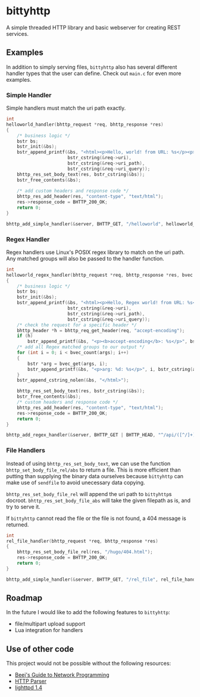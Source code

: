 # bittyhttp

A simple threaded HTTP library and basic webserver for creating REST services.

## Examples

In addition to simply serving files, `bittyhttp` also has several different handler types that the user can define. Check out `main.c` for even more examples.

### Simple Handler

Simple handlers must match the uri path exactly.

```c
int
helloworld_handler(bhttp_request *req, bhttp_response *res)
{
    /* business logic */
    bstr bs;
    bstr_init(&bs);
    bstr_append_printf(&bs, "<html><p>Hello, world! from URL: %s</p><p>%s</p><p>%s</p></html>",
                       bstr_cstring(&req->uri),
                       bstr_cstring(&req->uri_path),
                       bstr_cstring(&req->uri_query));
    bhttp_res_set_body_text(res, bstr_cstring(&bs));
    bstr_free_contents(&bs);
    
    /* add custom headers and response code */
    bhttp_res_add_header(res, "content-type", "text/html");
    res->response_code = BHTTP_200_OK;
    return 0;
}

bhttp_add_simple_handler(&server, BHTTP_GET, "/helloworld", helloworld_handler);
```

### Regex Handler

Regex handlers use Linux's POSIX regex library to match on the uri path. Any matched groups will also be passed to the handler function.

```c
int
helloworld_regex_handler(bhttp_request *req, bhttp_response *res, bvec *args)
{
    /* business logic */
    bstr bs;
    bstr_init(&bs);
    bstr_append_printf(&bs, "<html><p>Hello, Regex world! from URL: %s</p><p>%s</p><p>%s</p>",
                       bstr_cstring(&req->uri),
                       bstr_cstring(&req->uri_path),
                       bstr_cstring(&req->uri_query));
    /* check the request for a specific header */
    bhttp_header *h = bhttp_req_get_header(req, "accept-encoding");
    if (h)
        bstr_append_printf(&bs, "<p><b>accept-encoding</b>: %s</p>", bstr_cstring(&h->value));
    /* add all Regex matched groups to our output */
    for (int i = 0; i < bvec_count(args); i++)
    {
        bstr *arg = bvec_get(args, i);
        bstr_append_printf(&bs, "<p>arg: %d: %s</p>", i, bstr_cstring(arg));
    }
    bstr_append_cstring_nolen(&bs, "</html>");

    bhttp_res_set_body_text(res, bstr_cstring(&bs));
    bstr_free_contents(&bs);
    /* custom headers and response code */
    bhttp_res_add_header(res, "content-type", "text/html");
    res->response_code = BHTTP_200_OK;
    return 0;
}

bhttp_add_regex_handler(&server, BHTTP_GET | BHTTP_HEAD, "^/api/([^/]+)/([^/]+)$", helloworld_regex_handler);
```

### File Handlers

Instead of using `bhttp_res_set_body_text`, we can use the function `bhttp_set_body_file_rel/abs` to return a file. This is more efficient than putting than supplying the binary data ourselves because `bittyhttp` can make use of `sendfile` to avoid unecessary data copying.

`bhttp_res_set_body_file_rel` will append the uri path to `bittyhttp`s docroot. `bhttp_res_set_body_file_abs` will take the given filepath as is, and try to serve it.

If `bittyhttp` cannot read the file or the file is not found, a 404 message is returned.

```c
int
rel_file_handler(bhttp_request *req, bhttp_response *res)
{
    bhttp_res_set_body_file_rel(res, "/hugo/404.html");
    res->response_code = BHTTP_200_OK;
    return 0;
}

bhttp_add_simple_handler(&server, BHTTP_GET, "/rel_file", rel_file_handler);
```

## Roadmap

In the future I would like to add the following features to `bittyhttp`:

* file/multipart upload support
* Lua integration for handlers

## Use of other code

This project would not be possible without the following resources:

* [Beej's Guide to Network Programming](http://beej.us/guide/bgnet/output/print/bgnet_USLetter_2.pdf)    
* [HTTP Parser](https://github.com/nodejs/http-parser)
* [lighttpd 1.4](https://redmine.lighttpd.net/projects/lighttpd/wiki)
